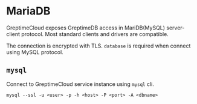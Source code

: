 # MariaDB

GreptimeCloud exposes GreptimeDB access in MariDB(MySQL) server-client
protocol. Most standard clients and drivers are compatible.

The connection is encrypted with TLS. `database` is required when connect using
MySQL protocol.

## `mysql`

Connect to GreptimeCloud service instance using `mysql` cli.

```
mysql --ssl -u <user> -p -h <host> -P <port> -A <dbname>
```
